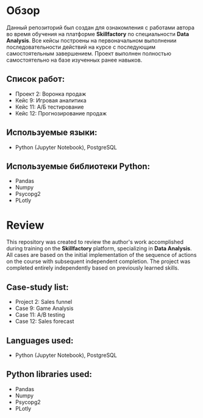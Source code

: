 # Обзор

Данный репозиторий был создан для ознакомления с работами автора во время обучения на платформе **Skillfactory** по специальности **Data Analysis**. Все кейсы построены на первоначальном выполнении  последовательности действий на курсе с последующим самостоятельным завершением. Проект выполнен полностью самостоятельно на базе изученных ранее навыков. 

## **Список работ**:  
- Проект 2: Воронка продаж  
- Кейс 9: Игровая аналитика
- Кейс 11: А/Б тестирование
- Кейс 12: Прогнозирование продаж

## **Используемые языки:**  
- Python (Jupyter Notebook), PostgreSQL

## **Используемые библиотеки Python:**  
- Pandas
- Numpy
- Psycopg2
- PLotly

# Review

This repository was created to review the author's work accomplished during training on the **Skillfactory** platform, specializing in **Data Analysis**. All cases are based on the initial implementation of the sequence of actions on the course with subsequent independent completion. The project was completed entirely independently based on previously learned skills.

## **Case-study list**:  
- Project 2: Sales funnel  
- Case 9: Game Analysis
- Case 11: A/B testing
- Case 12: Sales forecast

## **Languages used:**  
- Python (Jupyter Notebook), PostgreSQL

## **Python libraries used:**  
- Pandas
- Numpy
- Psycopg2
- PLotly
